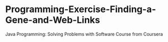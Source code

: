 # Programming-Exercise-Finding-a-Gene-and-Web-Links
Java Programming: Solving Problems with Software Course from Coursera

